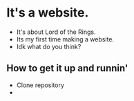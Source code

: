 # It's a website.
* It's about Lord of the Rings.
* Its my first time making a website.
* Idk what do you think?

## How to get it up and runnin'
* Clone repository
* 
